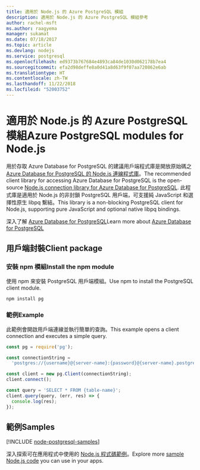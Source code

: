 ```yaml
---
title: 適用於 Node.js 的 Azure PostgreSQL 模組
description: 適用於 Node.js 的 Azure PostgreSQL 模組參考
author: rachel-msft
ms.author: raagyema
manager: sukamat
ms.date: 07/18/2017
ms.topic: article
ms.devlang: nodejs
ms.service: postgresql
ms.openlocfilehash: ed9373b767684e4893ca84de1030d062178b7ea4
ms.sourcegitcommit: efa2d98deffe8a0d41a8d63f9f07aa720862e6ab
ms.translationtype: HT
ms.contentlocale: zh-TW
ms.lasthandoff: 11/22/2018
ms.locfileid: "52003752"
---
```

# <a name="azure-postgresql-modules-for-nodejs"></a><span data-ttu-id="04def-103">適用於 Node.js 的 Azure PostgreSQL 模組</span><span class="sxs-lookup"><span data-stu-id="04def-103">Azure PostgreSQL modules for Node.js</span></span>

<span data-ttu-id="04def-104">用於存取 Azure Database for PostgreSQL 的建議用戶端程式庫是開放原始碼之 [Azure Database for PostgreSQL 的 Node.js 連線程式庫](https://www.npmjs.com/package/pg)。</span><span class="sxs-lookup"><span data-stu-id="04def-104">The recommended client library for accessing Azure Database for PostgreSQL is the open-source [Node.js connection library for Azure Database for PostgreSQL](https://www.npmjs.com/package/pg).</span></span> <span data-ttu-id="04def-105">此程式庫是適用於 Node.js 的非封鎖 PostgreSQL 用戶端，可支援純 JavaScript 和選擇性原生 libpq 繫結。</span><span class="sxs-lookup"><span data-stu-id="04def-105">This library is a non-blocking PostgreSQL client for Node.js, supporting pure JavaScript and optional native libpq bindings.</span></span>

<span data-ttu-id="04def-106">深入了解 [Azure Database for PostgreSQL](https://docs.microsoft.com/azure/postgresql/)</span><span class="sxs-lookup"><span data-stu-id="04def-106">Learn more about [Azure Database for PostgreSQL](https://docs.microsoft.com/azure/postgresql/)</span></span>

## <a name="client-package"></a><span data-ttu-id="04def-107">用戶端封裝</span><span class="sxs-lookup"><span data-stu-id="04def-107">Client package</span></span>

### <a name="install-the-npm-module"></a><span data-ttu-id="04def-108">安裝 npm 模組</span><span class="sxs-lookup"><span data-stu-id="04def-108">Install the npm module</span></span>

<span data-ttu-id="04def-109">使用 npm 來安裝 PostgreSQL 用戶端模組。</span><span class="sxs-lookup"><span data-stu-id="04def-109">Use npm to install the PostgreSQL client module.</span></span>

```bash
npm install pg
```   

### <a name="example"></a><span data-ttu-id="04def-110">範例</span><span class="sxs-lookup"><span data-stu-id="04def-110">Example</span></span>

<span data-ttu-id="04def-111">此範例會開啟用戶端連線並執行簡單的查詢。</span><span class="sxs-lookup"><span data-stu-id="04def-111">This example opens a client connection and executes a simple query.</span></span>

```javascript
const pg = require('pg');

const connectionString =
  'postgres://{username}@{server-name}:{password}@{server-name}.postgres.database.azure.com:5432/{database-name}?ssl=true';

const client = new pg.Client(connectionString);
client.connect();

const query = 'SELECT * FROM {table-name}';
client.query(query, (err, res) => {
  console.log(res);
});
```

## <a name="samples"></a><span data-ttu-id="04def-112">範例</span><span class="sxs-lookup"><span data-stu-id="04def-112">Samples</span></span>

[!INCLUDE [node-postgresql-samples](../docs-ref-conceptual/includes/postgresql-samples.md)]

<span data-ttu-id="04def-113">深入探索可在應用程式中使用的 [Node.js 程式碼範例](https://azure.microsoft.com/resources/samples/?platform=nodejs)。</span><span class="sxs-lookup"><span data-stu-id="04def-113">Explore more [sample Node.js code](https://azure.microsoft.com/resources/samples/?platform=nodejs) you can use in your apps.</span></span>
